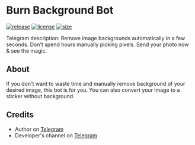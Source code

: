 # Burn Background Bot
[![release](https://img.shields.io/badge/release-v1.0.6-green.svg?style=flat)]()
[![license](https://img.shields.io/github/license/s0ftik3/random-animals)]()
[![size](https://img.shields.io/github/languages/code-size/s0ftik3/random-animals)]()

Telegram description: Remove image backgrounds automatically in a few seconds. Don't spend hours manually picking pixels. Send your photo now & see the magic.

## About
If you don't want to waste time and manually remove background of your desired image, this bot is for you. You can also convert your image to a sticker without background.

## Credits
- Author on [Telegram](https://t.me/vychs)
- Developer's channel on [Telegram](https://t.me/softik)